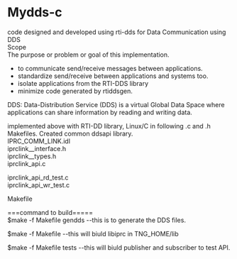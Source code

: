# Mydds-c
code designed and developed using rti-dds for
Data Communication using DDS  
Scope  
The purpose or problem or goal of this implementation.
-  to communicate send/receive messages between applications.
- standardize send/receive between applications and systems too.
- isolate applications from the RTI-DDS library 
- minimize code generated by rtiddsgen.  

DDS: Data-Distribution Service (DDS) is a virtual Global Data Space where applications can share information by  reading and writing data.

implemented above with RTI-DD library, Linux/C in following .c and .h Makefiles. Created common ddsapi library.      
IPRC_COMM_LINK.idl   
iprclink__interface.h  
iprclink__types.h  
iprclink_api.c  

iprclink_api_rd_test.c  
iprclink_api_wr_test.c  

Makefile  

===command to build=====  
$make -f Makefile gendds
--this is to generate the DDS files. 

$make -f Makefile
--this will biuld libiprc in TNG_HOME/lib

$make -f Makefile tests
--this will biuld publisher and subscriber to test API.
